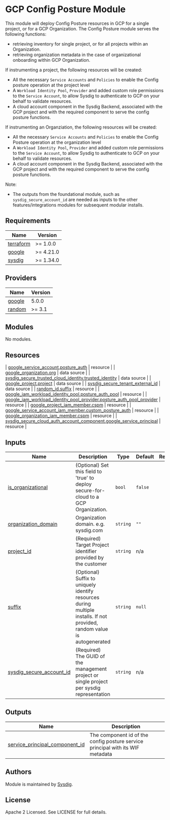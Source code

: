 # GCP Config Posture Module

This module will deploy Config Posture resources in GCP for a single project, or for a GCP Organization.
The Config Posture module serves the following functions:
- retrieving inventory for single project, or for all projects within an Organization.
- retrieving organization metadata in the case of organizational onboarding within GCP Organization.

If instrumenting a project, the following resources will be created:
- All the necessary `Service Accounts` and `Policies` to enable the Config posture operation at the project level
- A `Workload Identity Pool`, `Provider` and added custom role permissions to the `Service Account`, to allow Sysdig to authenticate to GCP on your behalf to validate resources.
- A cloud account component in the Sysdig Backend, associated with the GCP project and with the required component to serve the config posture functions.

If instrumenting an Organziation, the following resources will be created:
- All the necessary `Service Accounts` and `Policies` to enable the Config Posture operation at the organization level
- A `Workload Identity Pool`, `Provider` and added custom role permissions to the `Service Account`, to allow Sysdig to authenticate to GCP on your behalf to validate resources.
- A cloud account component in the Sysdig Backend, associated with the GCP project and with the required component to serve the config posture functions.

Note:
- The outputs from the foundational module, such as `sysdig_secure_account_id` are needed as inputs to the other features/integrations modules for subsequent modular installs.

<!-- BEGINNING OF PRE-COMMIT-TERRAFORM DOCS HOOK -->
## Requirements

| Name | Version   |
|------|-----------|
| <a name="requirement_terraform"></a> [terraform](#requirement\_terraform) | >= 1.0.0  |
| <a name="requirement_google"></a> [google](#requirement\_google) | >= 4.21.0 |
| <a name="requirement_sysdig"></a> [sysdig](#requirement\_sysdig) | >= 1.34.0 |

## Providers

| Name | Version |
|------|---------|
| <a name="provider_google"></a> [google](#provider\_google) | 5.0.0 |
| <a name="provider_random"></a> [random](#provider\_random) | >= 3.1 |

## Modules

No modules.

## Resources

| [google_service_account.posture_auth](https://registry.terraform.io/providers/hashicorp/google/latest/docs/resources/service_account) | resource |
| [google_organization.org](https://registry.terraform.io/providers/hashicorp/google/latest/docs/data-sources/organization) | data source |
| [sysdig_secure_trusted_cloud_identity.trusted_identity](https://registry.terraform.io/providers/sysdiglabs/sysdig/latest/docs/data-sources/secure_trusted_cloud_identity) | data source |
| [google_project.project](https://registry.terraform.io/providers/hashicorp/google/latest/docs/data-sources/project) | data source |
| [sysdig_secure_tenant_external_id](https://registry.terraform.io/providers/sysdiglabs/sysdig/latest/docs/data-sources/secure_tenant_external_id) | data source |
| [random_id.suffix](https://registry.terraform.io/providers/hashicorp/random/latest/docs/resources/id) | resource |
| [google_iam_workload_identity_pool.posture_auth_pool](https://registry.terraform.io/providers/hashicorp/google/latest/docs/resources/iam_workload_identity_pool) | resource |
| [google_iam_workload_identity_pool_provider.posture_auth_pool_provider](https://registry.terraform.io/providers/hashicorp/google/latest/docs/resources/iam_workload_identity_pool_provider) | resource |
| [google_project_iam_member.cspm](https://registry.terraform.io/providers/hashicorp/google/latest/docs/resources/google_project_iam#google_project_iam_member) | resource |
| [google_service_account_iam_member.custom_posture_auth](https://registry.terraform.io/providers/hashicorp/google/latest/docs/resources/google_service_account_iam#google_service_account_iam_member) | resource |
| [google_organization_iam_member.cspm](https://registry.terraform.io/providers/hashicorp/google/latest/docs/resources/google_organization_iam#google_organization_iam_member) | resource |
| [sysdig_secure_cloud_auth_account_component.google_service_principal](https://registry.terraform.io/providers/sysdiglabs/sysdig/latest/docs/resources/secure_cloud_auth_account_component) | resource |

## Inputs

| Name                                                                                                             | Description                                                                                                               | Type          | Default | Required |
|------------------------------------------------------------------------------------------------------------------|---------------------------------------------------------------------------------------------------------------------------|---------------|---------|:--------:|
| <a name="input_is_organizational"></a> [is\_organizational](#input\_is\_organizational)                          | (Optional) Set this field to 'true' to deploy secure-for-cloud to a GCP Organization.                                     | `bool`        | `false` |    no    |
| <a name="input_organization_domain"></a> [organization\_domain](#input\_organization\_domain)                    | Organization domain. e.g. sysdig.com                                                                                      | `string`      | `""`    |    no    |
| <a name="input_project_id"></a> [project\_id](#input\_project\_id)                                               | (Required) Target Project identifier provided by the customer                                                             | `string`      | n/a     |   yes    |
| <a name="input_suffix"></a> [suffix](#input\_suffix)                                                             | (Optional) Suffix to uniquely identify resources during multiple installs. If not provided, random value is autogenerated | `string`      | `null`  |    no    |
| <a name="input_sysdig_secure_account_id"></a> [sysdig\_secure\_account\_id](#input\_sysdig\_secure\_account\_id) | (Required) The GUID of the management project or single project per sysdig representation                                 | `string`      | n/a     |   yes    |

## Outputs

| Name                                                                                                                                 | Description                                                                    |
|--------------------------------------------------------------------------------------------------------------------------------------|--------------------------------------------------------------------------------|
| <a name="output_service_principal_component_id"></a> [service\_principal\_component\_id](#output\_service\_principal\_component\_id) | The component id of the config posture service principal with its WIF metadata |
<!-- END OF PRE-COMMIT-TERRAFORM DOCS HOOK -->

## Authors

Module is maintained by [Sysdig](https://sysdig.com).

## License

Apache 2 Licensed. See LICENSE for full details.
